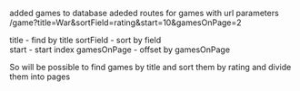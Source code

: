 added games to database
adeded routes for games with url parameters
/game?title=War&sortField=rating&start=10&gamesOnPage=2

title - find by title
sortField - sort by field  
start - start index
gamesOnPage - offset by gamesOnPage

So will be possible to find games by title and sort them by rating and divide them into pages
